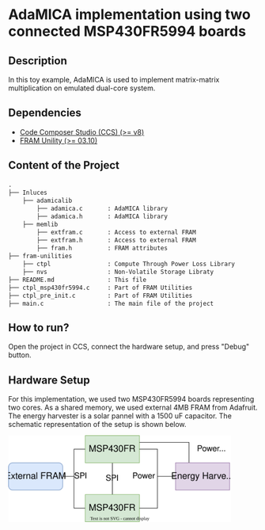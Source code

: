 # AdaMICA implementation using two connected MSP430FR5994 boards

## Description

In this toy example, AdaMICA is used to implement matrix-matrix multiplication on emulated dual-core system.

## Dependencies

- [Code Composer Studio (CCS) (>= v8)](http://www.ti.com/tool/CCSTUDIO)
- [FRAM Unility (>= 03.10)](https://www.ti.com/tool/MSP-FRAM-UTILITIES) 

## Content of the Project

```
.
├── Inluces
    ├── adamicalib
        ├── adamica.c       : AdaMICA library
        ├── adamica.h       : AdaMICA library
    ├── memlib
        ├── extfram.c       : Access to external FRAM
        ├── extfram.h       : Access to external FRAM
        ├── fram.h          : FRAM attributes
├── fram-unilities
    ├── ctpl                : Compute Through Power Loss Library
    ├── nvs                 : Non-Volatile Storage Libraty
├── README.md               : This file
├── ctpl_msp430fr5994.c     : Part of FRAM Utilities
├── ctpl_pre_init.c         : Part of FRAM Utilities
├── main.c                  : The main file of the project 
```

## How to run?

Open the project in CCS, connect the hardware setup, and press "Debug" button.

## Hardware Setup

For this implementation, we used two MSP430FR5994 boards representing two cores. As a shared memory, we used external 4MB FRAM from Adafruit. The energy harvester is a solar pannel with a 1500 uF capacitor. The schematic representation of the setup is shown below.

<img src="../img/hw-setup.svg" width="450">

